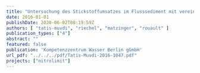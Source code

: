 ```yaml
---
title: "Untersuchung des Stickstoffumsatzes im Flusssediment mit vereinfachten Modellansätzen. NITROLIMIT 2, Gemeinsamer Ergebnisbericht, Kapitel 2.3.2"
date: 2016-01-01
publishDate: 2020-06-02T08:19:59Z
authors: [ "tatis-muvdi", "riechel", "matzinger", "rouault" ]
publication_types: ["4"]
abstract: ""
featured: false
publication: 'Kompetenzzentrum Wasser Berlin gGmbH'
url_pdf: "../../../pdf/Tatis-Muvdi-2016-1047.pdf"
projects: ["nitrolimit"]
---
```


